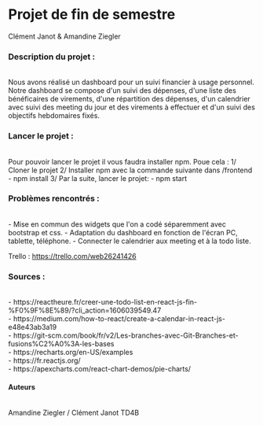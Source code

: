 <h1>Projet de fin de semestre</h1>

Clément Janot & Amandine Ziegler

<h3>Description du projet : </h3><br>
Nous avons réalisé un dashboard pour un suivi financier à usage personnel. 
Notre dashboard se compose d'un suivi des dépenses, d'une liste des bénéficaires de virements, d'une répartition des dépenses, d'un calendrier avec suivi des meeting du jour et des virements à effectuer et d'un suivi des objectifs hebdomaires fixés.

<h3>Lancer le projet :</h3><br>
Pour pouvoir lancer le projet il vous faudra installer npm. 
Poue cela :
1/ Cloner le projet
2/ Installer npm avec la commande suivante dans /frontend
    - npm install
3/ Par la suite, lancer le projet: 
    - npm start

<h3>Problèmes rencontrés : </h3><br>
- Mise en commun des widgets que l'on a codé séparemment avec bootstrap et css. 
- Adaptation du dashboard en fonction de l'écran PC, tablette, téléphone. 
- Connecter le calendrier aux meeting et à la todo liste.

Trello : https://trello.com/web26241426

<h3>Sources :</h3><br>
- https://reactheure.fr/creer-une-todo-list-en-react-js-fin-%F0%9F%8E%89/?cli_action=1606039549.47 <br>
- https://medium.com/how-to-react/create-a-calendar-in-react-js-e48e43ab3a19 <br>
- https://git-scm.com/book/fr/v2/Les-branches-avec-Git-Branches-et-fusions%C2%A0%3A-les-bases <br>
- https://recharts.org/en-US/examples <br>
- https://fr.reactjs.org/ <br>
- https://apexcharts.com/react-chart-demos/pie-charts/ <br>

<h4>Auteurs</h4><br>
Amandine Ziegler / Clément Janot TD4B
